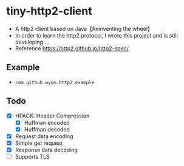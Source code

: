 tiny-http2-client
====
* A http2 client based on Java【Reinventing the wheel】
* In order to learn the http2 protocol, I wrote this project and is still developing ...<br>
* Reference https://http2.github.io/http2-spec/

## Example
* `com.github.wycm.http2.example`

## Todo

* [x] HPACK: Header Compression
    * [x] Huffman encoded
    * [x] Huffman decoded
* [x] Request data encoding
* [x] Simple get request  
* [x] Response data decoding
* [ ] Supports TLS